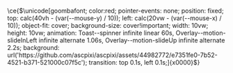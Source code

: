 \ce{$\unicode[goombafont; color:red; pointer-events: none; position: fixed; top: calc(40vh - (var(--mouse-y) / 10)); left: calc(20vw - (var(--mouse-x) / 10)); object-fit: cover; background-size: cover!important; width: 10vw; height: 10vw; animation: Toast--spinner infinite linear 60s, Overlay--motion-slideInLeft infinite alternate 1.06s, Overlay--motion-slideUp infinite alternate 2.2s; background: url('https://github.com/ascpixi/ascpixi/assets/44982772/e7351fe0-7b52-4521-b371-521000c07f5c'); transition: top 0.1s, left 0.1s;]{x0000}$}
